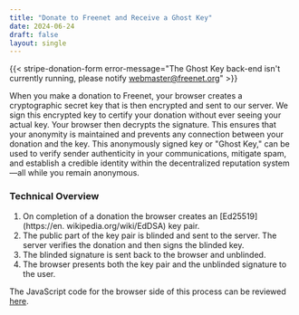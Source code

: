 ```yaml
---
title: "Donate to Freenet and Receive a Ghost Key"
date: 2024-06-24
draft: false
layout: single
---
```


{{< stripe-donation-form error-message="The Ghost Key back-end isn't 
currently running, please notify webmaster@freenet.org" >}}

When you make a donation to Freenet, your browser creates a cryptographic 
secret key that is then encrypted and sent to our 
server. We sign this encrypted key to certify your donation without ever 
seeing your actual key. Your browser then decrypts the signature. This ensures 
that 
your anonymity is maintained and prevents any connection between your donation and the key. This anonymously signed 
key or "Ghost Key," can be used to verify sender authenticity in your communications, mitigate spam, and 
establish a credible identity within the decentralized reputation system—all while you remain anonymous.

### Technical Overview

1. On completion of a donation the browser creates an [Ed25519](https://en.
   wikipedia.org/wiki/EdDSA) key pair. 
2. The public part of the key pair is blinded and sent to the server. The 
   server verifies the donation and then signs the blinded key.
3. The blinded signature is sent back to the browser and unblinded.
4. The browser presents both the key pair and the unblinded signature to the 
   user.

The JavaScript code for the browser side of this process can be reviewed
[here](/js/donation-success.js).